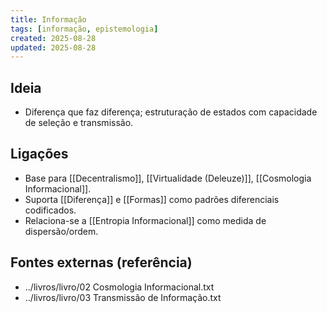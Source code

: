 ```yaml
---
title: Informação
tags: [informação, epistemologia]
created: 2025-08-28
updated: 2025-08-28
---
```


## Ideia
- Diferença que faz diferença; estruturação de estados com capacidade de seleção e transmissão.

## Ligações
- Base para [[Decentralismo]], [[Virtualidade (Deleuze)]], [[Cosmologia Informacional]].
- Suporta [[Diferença]] e [[Formas]] como padrões diferenciais codificados.
- Relaciona-se a [[Entropia Informacional]] como medida de dispersão/ordem.

## Fontes externas (referência)
- ../livros/livro/02 Cosmologia Informacional.txt
- ../livros/livro/03 Transmissão de Informação.txt
